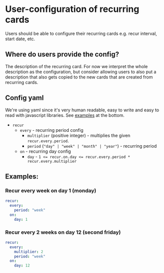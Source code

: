 # User-configuration of recurring cards

Users should be able to configure their recurring cards e.g. recur interval, start date, etc. 

## Where do users provide the config?

The description of the recurring card. For now we interpret the whole description as the configuration, but consider allowing users to also put a description that also gets copied to the new cards that are created from recurring cards.

## Config yaml 

We're using yaml since it's very human readable, easy to write and easy to read with javascript libraries. See [examples](#examples) at the bottom.

* `recur`
  * `every` - recurring period config
    * `multiplier` (positive integer) - multiplies the given `recur.every.period`.
    * `period` (`"day" | "week" | "month" | "year"`) - recurring period
  * `on` - recurring day config
    * `day` - `1 <= recur.on.day <= recur.every.period * recur.every.multiplier`

## Examples:

### Recur every week on day 1 (monday)

```yaml
recur:
  every:
    period: "week"
  on:
    day: 1
```

### Recur every 2 weeks on day 12 (second friday)

```yaml
recur:
  every:
    multiplier: 2
    period: "week"
  on:
    day: 12
```


